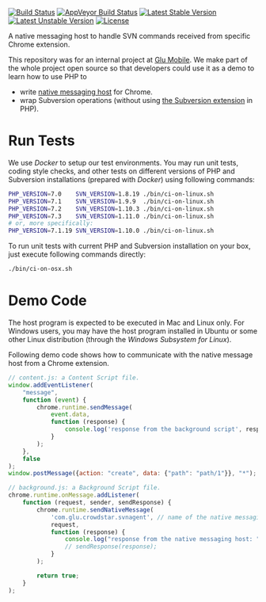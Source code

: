 [![Build Status](https://travis-ci.org/Crowdstar/svn-agent-host.svg?branch=master)](https://travis-ci.org/Crowdstar/svn-agent-host)
[![AppVeyor Build Status](https://ci.appveyor.com/api/projects/status/gd4g9vksc8m7e4ep?svg=true)](https://ci.appveyor.com/project/deminy/svn-agent-host)
[![Latest Stable Version](https://poser.pugx.org/Crowdstar/svn-agent-host/v/stable.svg)](https://packagist.org/packages/crowdstar/svn-agent-host)
[![Latest Unstable Version](https://poser.pugx.org/Crowdstar/svn-agent-host/v/unstable.svg)](https://packagist.org/packages/crowdstar/svn-agent-host)
[![License](https://poser.pugx.org/Crowdstar/svn-agent-host/license)](https://packagist.org/packages/crowdstar/svn-agent-host)

A native messaging host to handle SVN commands received from specific Chrome extension.

This repository was for an internal project at [Glu Mobile](https://www.glu.com). We make part of the whole project open
source so that developers could use it as a demo to learn how to use PHP to

* write [native messaging host](https://developer.chrome.com/apps/nativeMessaging#native-messaging-host) for Chrome.
* wrap Subversion operations (without using [the Subversion extension](http://php.net/manual/en/book.svn.php) in PHP).

# Run Tests

We use _Docker_ to setup our test environments. You may run unit tests, coding style checks, and other tests on
different versions of PHP and Subversion installations (prepared with _Docker_) using following commands:

```bash
PHP_VERSION=7.0    SVN_VERSION=1.8.19 ./bin/ci-on-linux.sh
PHP_VERSION=7.1    SVN_VERSION=1.9.9  ./bin/ci-on-linux.sh
PHP_VERSION=7.2    SVN_VERSION=1.10.3 ./bin/ci-on-linux.sh
PHP_VERSION=7.3    SVN_VERSION=1.11.0 ./bin/ci-on-linux.sh
# or, more specifically:
PHP_VERSION=7.1.19 SVN_VERSION=1.10.0 ./bin/ci-on-linux.sh
```

To run unit tests with current PHP and Subversion installation on your box, just execute following commands directly:

```bash
./bin/ci-on-osx.sh
```

# Demo Code

The host program is expected to be executed in Mac and Linux only. For Windows users, you may have the host program installed in Ubuntu or some other Linux distribution (through the _Windows Subsystem for Linux_).

Following demo code shows how to communicate with the native message host from a Chrome extension.

```javascript
// content.js: a Content Script file.
window.addEventListener(
    "message",
    function (event) {
        chrome.runtime.sendMessage(
            event.data,
            function (response) {
                console.log('response from the background script', response);
            }
        );
    },
    false
);
window.postMessage({action: "create", data: {"path": "path/1"}}, "*");

// background.js: a Background Script file.
chrome.runtime.onMessage.addListener(
    function (request, sender, sendResponse) {
        chrome.runtime.sendNativeMessage(
            'com.glu.crowdstar.svnagent', // name of the native messaging host.
            request,
            function (response) {
                console.log("response from the native messaging host: ", response);
                // sendResponse(response);
            }
        );

        return true;
    }
);
```

